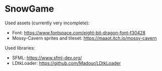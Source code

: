 # SnowGame

Used assets (currently very incomplete):
- Font: https://www.fontspace.com/eight-bit-dragon-font-f30428
- Mossy-Cavern sprites and tileset: https://maaot.itch.io/mossy-cavern

Used libraries:
- SFML: https://www.sfml-dev.org/
- LDtkLoader: https://github.com/Madour/LDtkLoader
